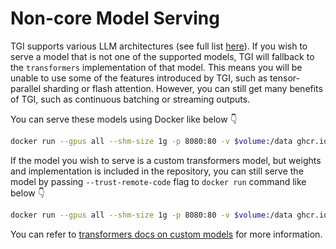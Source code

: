 # Non-core Model Serving

TGI supports various LLM architectures (see full list [here](./supported_models)). If you wish to serve a model that is not one of the supported models, TGI will fallback to the `transformers` implementation of that model. This means you will be unable to use some of the features introduced by TGI, such as tensor-parallel sharding or flash attention. However, you can still get many benefits of TGI, such as continuous batching or streaming outputs.

You can serve these models using Docker like below 👇 

```bash
docker run --gpus all --shm-size 1g -p 8080:80 -v $volume:/data ghcr.io/huggingface/text-generation-inference:latest --model-id gpt2
```

If the model you wish to serve is a custom transformers model, but weights and implementation is included in the repository, you can still serve the model by passing `--trust-remote-code` flag to `docker run` command like below 👇 

```bash
docker run --gpus all --shm-size 1g -p 8080:80 -v $volume:/data ghcr.io/huggingface/text-generation-inference:latest --model-id <CUSTOM_MODEL_ID> --trust-remote-code
```

You can refer to [transformers docs on custom models](https://huggingface.co/docs/transformers/main/en/custom_models) for more information.
